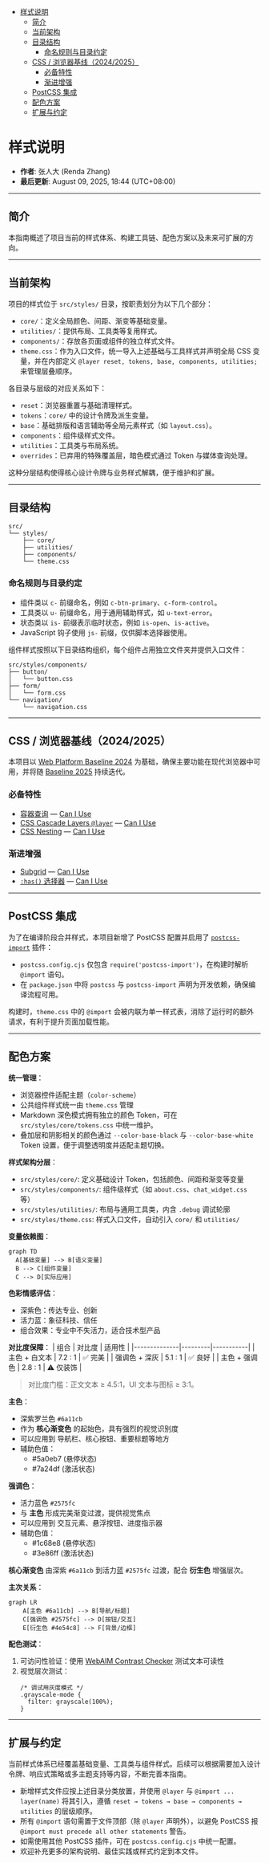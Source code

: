 <!-- START doctoc generated TOC please keep comment here to allow auto update -->
<!-- DON'T EDIT THIS SECTION, INSTEAD RE-RUN doctoc TO UPDATE -->

- [样式说明](#%E6%A0%B7%E5%BC%8F%E8%AF%B4%E6%98%8E)
  - [简介](#%E7%AE%80%E4%BB%8B)
  - [当前架构](#%E5%BD%93%E5%89%8D%E6%9E%B6%E6%9E%84)
  - [目录结构](#%E7%9B%AE%E5%BD%95%E7%BB%93%E6%9E%84)
    - [命名规则与目录约定](#%E5%91%BD%E5%90%8D%E8%A7%84%E5%88%99%E4%B8%8E%E7%9B%AE%E5%BD%95%E7%BA%A6%E5%AE%9A)
  - [CSS / 浏览器基线（2024/2025）](#css--%E6%B5%8F%E8%A7%88%E5%99%A8%E5%9F%BA%E7%BA%BF20242025)
    - [必备特性](#%E5%BF%85%E5%A4%87%E7%89%B9%E6%80%A7)
    - [渐进增强](#%E6%B8%90%E8%BF%9B%E5%A2%9E%E5%BC%BA)
  - [PostCSS 集成](#postcss-%E9%9B%86%E6%88%90)
  - [配色方案](#%E9%85%8D%E8%89%B2%E6%96%B9%E6%A1%88)
  - [扩展与约定](#%E6%89%A9%E5%B1%95%E4%B8%8E%E7%BA%A6%E5%AE%9A)

<!-- END doctoc generated TOC please keep comment here to allow auto update -->

# 样式说明

- **作者**: 张人大 (Renda Zhang)
- **最后更新**: August 09, 2025, 18:44 (UTC+08:00)

---

## 简介

本指南概述了项目当前的样式体系、构建工具链、配色方案以及未来可扩展的方向。

---

## 当前架构

项目的样式位于 `src/styles/` 目录，按职责划分为以下几个部分：

- `core/`：定义全局颜色、间距、渐变等基础变量。
- `utilities/`：提供布局、工具类等复用样式。
- `components/`：存放各页面或组件的独立样式文件。
- `theme.css`：作为入口文件，统一导入上述基础与工具样式并声明全局 CSS 变量，并在内部定义 `@layer reset, tokens, base, components, utilities;` 来管理层叠顺序。

各目录与层级的对应关系如下：

- `reset`：浏览器重置与基础清理样式。
- `tokens`：`core/` 中的设计令牌及派生变量。
- `base`：基础排版和语言辅助等全局元素样式（如 `layout.css`）。
- `components`：组件级样式文件。
- `utilities`：工具类与布局系统。
- `overrides`：已弃用的特殊覆盖层，暗色模式通过 Token 与媒体查询处理。

这种分层结构使得核心设计令牌与业务样式解耦，便于维护和扩展。

---

## 目录结构

```
src/
└── styles/
    ├── core/
    ├── utilities/
    ├── components/
    └── theme.css
```

### 命名规则与目录约定

- 组件类以 `c-` 前缀命名，例如 `c-btn-primary`、`c-form-control`。
- 工具类以 `u-` 前缀命名，用于通用辅助样式，如 `u-text-error`。
- 状态类以 `is-` 前缀表示临时状态，例如 `is-open`、`is-active`。
- JavaScript 钩子使用 `js-` 前缀，仅供脚本选择器使用。

组件样式按照以下目录结构组织，每个组件占用独立文件夹并提供入口文件：

```
src/styles/components/
├── button/
│   └── button.css
├── form/
│   └── form.css
└── navigation/
    └── navigation.css
```

---

## CSS / 浏览器基线（2024/2025）

本项目以 [Web Platform Baseline 2024](https://web.dev/baseline/2024/) 为基础，确保主要功能在现代浏览器中可用，并将随 [Baseline 2025](https://web.dev/baseline/2025/) 持续迭代。

### 必备特性
- [容器查询](https://developer.mozilla.org/docs/Web/CSS/CSS_container_queries) — [Can I Use](https://caniuse.com/css-container-queries)
- [CSS Cascade Layers `@layer`](https://developer.mozilla.org/docs/Web/CSS/@layer) — [Can I Use](https://caniuse.com/css-cascade-layers)
- [CSS Nesting](https://developer.mozilla.org/docs/Web/CSS/CSS_Nesting_Rules) — [Can I Use](https://caniuse.com/css-nesting)

### 渐进增强
- [Subgrid](https://developer.mozilla.org/docs/Web/CSS/CSS_Grid_Layout/Subgrid) — [Can I Use](https://caniuse.com/css-subgrid)
- [`:has()` 选择器](https://developer.mozilla.org/docs/Web/CSS/:has) — [Can I Use](https://caniuse.com/css-has)

---

## PostCSS 集成

为了在编译阶段合并样式，本项目新增了 PostCSS 配置并启用了 [`postcss-import`](https://github.com/postcss/postcss-import) 插件：

- `postcss.config.cjs` 仅包含 `require('postcss-import')`，在构建时解析 `@import` 语句。
- 在 `package.json` 中将 `postcss` 与 `postcss-import` 声明为开发依赖，确保编译流程可用。

构建时，`theme.css` 中的 `@import` 会被内联为单一样式表，消除了运行时的额外请求，有利于提升页面加载性能。

---

## 配色方案

**统一管理**：
- 浏览器控件适配主题（`color-scheme`）
- 公共组件样式统一由 `theme.css` 管理
- Markdown 深色模式拥有独立的颜色 Token，可在 `src/styles/core/tokens.css` 中统一维护。
- 叠加层和阴影相关的颜色通过 `--color-base-black` 与 `--color-base-white` Token 设置，便于调整透明度并适配主题切换。

**样式架构分层**：
- `src/styles/core/`: 定义基础设计 Token，包括颜色、间距和渐变等变量
- `src/styles/components/`: 组件级样式（如 `about.css`、`chat_widget.css` 等）
- `src/styles/utilities/`: 布局与通用工具类，内含 `.debug` 调试轮廓
- `src/styles/theme.css`: 样式入口文件，自动引入 `core/` 和 `utilities/`

**变量依赖图**：
```mermaid
graph TD
  A[基础变量] --> B[语义变量]
  B --> C[组件变量]
  C --> D[实际应用]
```

**色彩情感评估**：
- 深紫色：传达专业、创新
- 活力蓝：象征科技、信任
- 组合效果：专业中不失活力，适合技术型产品

**对比度保障**：
| 组合         | 对比度   | 适用性    |
|--------------|---------|-----------|
| 主色 + 白文本 | 7.2 : 1 | ✅ 完美   |
| 强调色 + 深灰 | 5.1 : 1 | ✅ 良好   |
| 主色 + 强调色 | 2.8 : 1 | ⚠️ 仅装饰 |

> 对比度门槛：正文文本 ≥ 4.5:1，UI 文本与图标 ≥ 3:1。

**主色**：
- 深紫罗兰色 `#6a11cb`
- 作为 **核心渐变色** 的起始色，具有强烈的视觉识别度
- 可以应用到 导航栏、核心按钮、重要标题等地方
- 辅助色值：
  - #5a0eb7 (悬停状态)
  - #7a24df (激活状态)

**强调色**：
- 活力蓝色 `#2575fc`
- 与 **主色** 形成完美渐变过渡，提供视觉焦点
- 可以应用到 交互元素、悬浮按钮、进度指示器
- 辅助色值：
  - #1c68e8 (悬停状态)
  - #3e86ff (激活状态)

**核心渐变色** 由深紫 `#6a11cb` 到活力蓝 `#2575fc` 过渡，配合 **衍生色** 增强层次。

**主次关系**：
```mermaid
graph LR
    A[主色 #6a11cb] --> B[导航/标题]
    C[强调色 #2575fc] --> D[按钮/交互]
    E[衍生色 #4e54c8] --> F[背景/边框]
```

**配色测试**：
1. 可访问性验证：使用 [WebAIM Contrast Checker](https://webaim.org/resources/contrastchecker/) 测试文本可读性
2. 视觉层次测试：
   ```
   /* 调试用灰度模式 */
   .grayscale-mode {
     filter: grayscale(100%);
   }
   ```

---

## 扩展与约定

当前样式体系已经覆盖基础变量、工具类与组件样式。后续可以根据需要加入设计令牌、响应式策略或多主题支持等内容，不断完善本指南。

- 新增样式文件应按上述目录分类放置，并使用 `@layer` 与 `@import ... layer(name)` 将其引入，遵循 `reset → tokens → base → components → utilities` 的层级顺序。
- 所有 `@import` 语句需置于文件顶部（除 `@layer` 声明外），以避免 PostCSS 报 `@import must precede all other statements` 警告。
- 如需使用其他 PostCSS 插件，可在 `postcss.config.cjs` 中统一配置。
- 欢迎补充更多的架构说明、最佳实践或样式约定到本文件。
